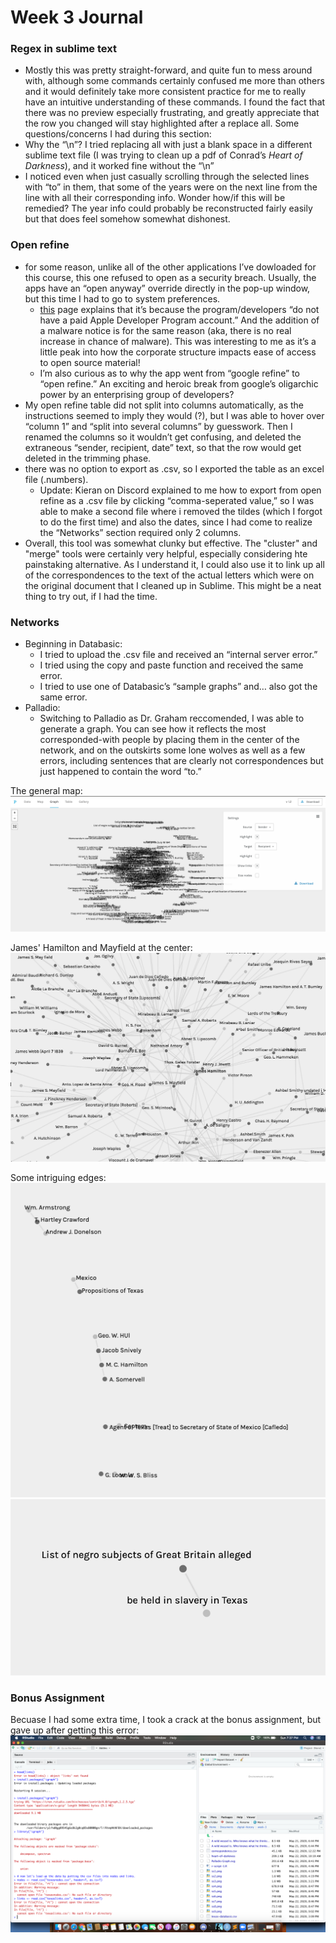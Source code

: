 # Week 3 Journal

### Regex in sublime text
- Mostly this was pretty straight-forward, and quite fun to mess around with, although some commands certainly confused me more than others and it would definitely take more consistent practice for me to really have an intuitive understanding of these commands. I found the fact that there was no preview especially frustrating, and greatly appreciate that the row you changed will stay highlighted after a replace all. Some questions/concerns I had during this section: 
- Why the “\n”? I tried replacing all with just a blank space in a different sublime text file (I was trying to clean up a pdf of Conrad’s *Heart of Darkness*), and it worked fine without the “\n” 
- I noticed even when just casually scrolling through the selected lines with “to” in them, that some of the years were on the next line from the line with all their corresponding info. Wonder how/if this will be remedied? The year info could probably be reconstructed fairly easily but that does feel somehow somewhat dishonest. 

### Open refine 
- for some reason, unlike all of the other applications I’ve dowloaded for this course, this one refused to open as a security breach. Usually, the apps have an “open anyway” override directly in the pop-up window, but this time I had to go to system preferences. 
    - [this](https://github.com/OpenRefine/OpenRefine/issues/2191) page explains that it’s because the program/developers “do not have a paid Apple Developer Program account.” And the addition of a malware notice is for the same reason (aka, there is no real increase in chance of malware). This was interesting to me as it’s a little peak into how the corporate structure impacts ease of access to open source material! 
    - I’m also curious as to why the app went from “google refine” to “open refine.” An exciting and heroic break from google’s oligarchic power by an enterprising group of developers? 
- My open refine table did not split into columns automatically, as the instructions seemed to imply they would (?), but I was able to hover over “column 1” and “split into several columns” by guesswork. Then I renamed the columns so it wouldn’t get confusing, and deleted the extraneous “sender, recipient, date” text, so that the row would get deleted in the trimming phase.
- there was no option to export as .csv, so I exported the table as an excel file (.numbers). 
    - Update: Kieran on Discord explained to me how to export from open refine as a .csv file by clicking “comma-seperated value,” so I was able to make a second file where i removed the tildes (which I forgot to do the first time) and also the dates, since I had come to realize the “Networks” section required only 2 columns. 
- Overall, this tool was somewhat clunky but effective. The "cluster" and "merge" tools were certainly very helpful, especially considering hte painstaking alternative. As I understand it, I could also use it to link up all of the correspondences to the text of the actual letters which were on the original document that I cleaned up in Sublime. This might be a neat thing to try out, if I had the time. 

### Networks
- Beginning in Databasic:
    - I tried to upload the .csv file and received an “internal server error.”
    - I tried using the copy and paste function and received the same error.
    - I tried to use one of Databasic’s “sample graphs” and… also got the same error. 
- Palladio:
    - Switching to Palladio as Dr. Graham reccomended, I was able to generate a graph. You can see how it reflects the most corresponded-with people by placing them in the center of the network, and on the outskirts some lone wolves as well as a few errors, including sentences that are clearly not correspondences but just happened to contain the word “to.” 

The general map: 
![ss4](ss4.png)

James' Hamilton and Mayfield at the center: 
![ss6](ss6.png)

Some intriguing edges:
![ss8](ss8.png)
![ss9](ss9.png)

### Bonus Assignment
Becuase I had some extra time, I took a crack at the bonus assignment, but gave up after getting this error:
![ss10](ss10.png) 
